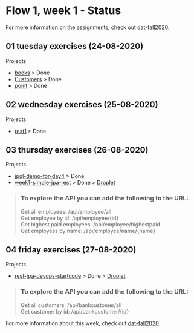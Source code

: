 # Flow 1, week 1 - Status
For more information on the assignments, check out [dat-fall2020](https://dat-fall2020.netlify.app/Flow-1/week1/SP1/).

## 01 tuesday exercises (24-08-2020)

Projects
- [books](https://docs.google.com/document/d/1Uib8GtBXmQZJ9x5tqXXHt1UYkkRPo9zKwugWa87bzUI/edit#) > Done
- [Customers](https://docs.google.com/document/d/131iZ7z3XKBjAGcB8qUqX9y0B2FxsoYu0zjRy6KxObPg/edit) > Done
- [point](https://docs.google.com/document/d/131iZ7z3XKBjAGcB8qUqX9y0B2FxsoYu0zjRy6KxObPg/edit) > Done

## 02 wednesday exercises (25-08-2020)

Projects
- [rest1](https://docs.google.com/document/d/1gdtrSIb_RiEE3qv5hPwrzBrNaowHA-MPFXR8LP9CKJk/edit) > Done


## 03 thursday exercises (26-08-2020)

Projects
- [jpql-demo-for-day4](https://docs.google.com/document/d/1c4uti7oLiipp1Sdny9Rwc1aOStfn9aasmWhhhzuTQS8/edit) > Done
- [week1-simple-jpa-rest](https://docs.google.com/document/d/1c4uti7oLiipp1Sdny9Rwc1aOStfn9aasmWhhhzuTQS8/edit) > Done > [Droplet](http://157.230.106.169:8081/SimpleJpaRest/)

> ### To explore the API you can add the following to the URL:
> Get all employees: /api/employee/all  
> Get employee by id: /api/employee/{id}  
> Get highest paid employees: /api/employee/highestpaid  
> Get employess by name: /api/employee/name/{name}

## 04 friday exercises (27-08-2020)

Projects
- [rest-jpa-devops-startcode](https://docs.google.com/document/d/1HdHiORGNyteRpn7MoOixowxL10LQuUHt9XxAKtL9r0o/edit) > Done > [Droplet](http://157.230.106.169:8081/devops-starter/)

> ### To explore the API you can add the following to the URL:
> Get all customers: /api/bankcustomer/all  
> Get customer by id: /api/bankcustomer/{id}

For more information about this week, check out [dat-fall2020](https://dat-fall2020.netlify.app/Flow-1/week1/).